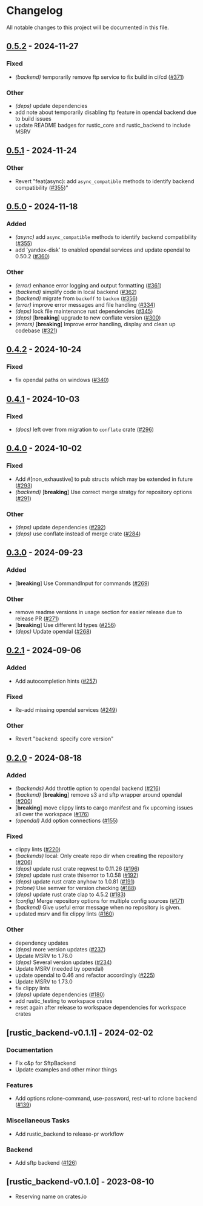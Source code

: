# Changelog

All notable changes to this project will be documented in this file.

## [0.5.2](https://github.com/rustic-rs/rustic_core/compare/rustic_backend-v0.5.1...rustic_backend-v0.5.2) - 2024-11-27

### Fixed

- *(backend)* temporarily remove ftp service to fix build in ci/cd ([#371](https://github.com/rustic-rs/rustic_core/pull/371))

### Other

- *(deps)* update dependencies
- add note about temporarily disabling ftp feature in opendal backend due to build issues
- update README badges for rustic_core and rustic_backend to include MSRV

## [0.5.1](https://github.com/rustic-rs/rustic_core/compare/rustic_backend-v0.5.0...rustic_backend-v0.5.1) - 2024-11-24

### Other

- Revert "feat(async): add `async_compatible` methods to identify backend compatibility ([#355](https://github.com/rustic-rs/rustic_core/pull/355))"

## [0.5.0](https://github.com/rustic-rs/rustic_core/compare/rustic_backend-v0.4.2...rustic_backend-v0.5.0) - 2024-11-18

### Added

- *(async)* add `async_compatible` methods to identify backend compatibility ([#355](https://github.com/rustic-rs/rustic_core/pull/355))
- add 'yandex-disk' to enabled opendal services and update opendal to 0.50.2 ([#360](https://github.com/rustic-rs/rustic_core/pull/360))

### Other

- *(error)* enhance error logging and output formatting ([#361](https://github.com/rustic-rs/rustic_core/pull/361))
- *(backend)* simplify code in local backend ([#362](https://github.com/rustic-rs/rustic_core/pull/362))
- *(backend)* migrate from `backoff` to `backon` ([#356](https://github.com/rustic-rs/rustic_core/pull/356))
- *(error)* improve error messages and file handling ([#334](https://github.com/rustic-rs/rustic_core/pull/334))
- *(deps)* lock file maintenance rust dependencies ([#345](https://github.com/rustic-rs/rustic_core/pull/345))
- *(deps)* [**breaking**] upgrade to new conflate version ([#300](https://github.com/rustic-rs/rustic_core/pull/300))
- *(errors)* [**breaking**] Improve error handling, display and clean up codebase ([#321](https://github.com/rustic-rs/rustic_core/pull/321))

## [0.4.2](https://github.com/rustic-rs/rustic_core/compare/rustic_backend-v0.4.1...rustic_backend-v0.4.2) - 2024-10-24

### Fixed

- fix opendal paths on windows ([#340](https://github.com/rustic-rs/rustic_core/pull/340))

## [0.4.1](https://github.com/rustic-rs/rustic_core/compare/rustic_backend-v0.4.0...rustic_backend-v0.4.1) - 2024-10-03

### Fixed

- *(docs)* left over from migration to `conflate` crate ([#296](https://github.com/rustic-rs/rustic_core/pull/296))

## [0.4.0](https://github.com/rustic-rs/rustic_core/compare/rustic_backend-v0.3.0...rustic_backend-v0.4.0) - 2024-10-02

### Fixed

- Add #[non_exhaustive] to pub structs which may be extended in future ([#293](https://github.com/rustic-rs/rustic_core/pull/293))
- *(backend)* [**breaking**] Use correct merge stratgy for repository options ([#291](https://github.com/rustic-rs/rustic_core/pull/291))

### Other

- *(deps)* update dependencies ([#292](https://github.com/rustic-rs/rustic_core/pull/292))
- *(deps)* use conflate instead of merge crate ([#284](https://github.com/rustic-rs/rustic_core/pull/284))

## [0.3.0](https://github.com/rustic-rs/rustic_core/compare/rustic_backend-v0.2.1...rustic_backend-v0.3.0) - 2024-09-23

### Added

- [**breaking**] Use CommandInput for commands ([#269](https://github.com/rustic-rs/rustic_core/pull/269))

### Other

- remove readme versions in usage section for easier release due to release PR ([#271](https://github.com/rustic-rs/rustic_core/pull/271))
- [**breaking**] Use different Id types ([#256](https://github.com/rustic-rs/rustic_core/pull/256))
- *(deps)* Update opendal ([#268](https://github.com/rustic-rs/rustic_core/pull/268))

## [0.2.1](https://github.com/rustic-rs/rustic_core/compare/rustic_backend-v0.2.0...rustic_backend-v0.2.1) - 2024-09-06

### Added
- Add autocompletion hints  ([#257](https://github.com/rustic-rs/rustic_core/pull/257))

### Fixed
- Re-add missing opendal services ([#249](https://github.com/rustic-rs/rustic_core/pull/249))

### Other
- Revert "backend: specify core version"

## [0.2.0](https://github.com/rustic-rs/rustic_core/compare/rustic_backend-v0.1.1...rustic_backend-v0.2.0) - 2024-08-18

### Added
- *(backends)* Add throttle option to opendal backend ([#216](https://github.com/rustic-rs/rustic_core/pull/216))
- *(backend)* [**breaking**] remove s3 and sftp wrapper around opendal ([#200](https://github.com/rustic-rs/rustic_core/pull/200))
- [**breaking**] move clippy lints to cargo manifest and fix upcoming issues all over the workspace ([#176](https://github.com/rustic-rs/rustic_core/pull/176))
- *(opendal)* Add option connections ([#155](https://github.com/rustic-rs/rustic_core/pull/155))

### Fixed
- clippy lints ([#220](https://github.com/rustic-rs/rustic_core/pull/220))
- *(backends)* local: Only create repo dir when creating the repository ([#206](https://github.com/rustic-rs/rustic_core/pull/206))
- *(deps)* update rust crate reqwest to 0.11.26 ([#196](https://github.com/rustic-rs/rustic_core/pull/196))
- *(deps)* update rust crate thiserror to 1.0.58 ([#192](https://github.com/rustic-rs/rustic_core/pull/192))
- *(deps)* update rust crate anyhow to 1.0.81 ([#191](https://github.com/rustic-rs/rustic_core/pull/191))
- *(rclone)* Use semver for version checking ([#188](https://github.com/rustic-rs/rustic_core/pull/188))
- *(deps)* update rust crate clap to 4.5.2 ([#183](https://github.com/rustic-rs/rustic_core/pull/183))
- *(config)* Merge repository options for multiple config sources ([#171](https://github.com/rustic-rs/rustic_core/pull/171))
- *(backend)* Give useful error message when no repository is given.
- updated msrv and fix clippy lints ([#160](https://github.com/rustic-rs/rustic_core/pull/160))

### Other
- dependency updates
- *(deps)* more version updates ([#237](https://github.com/rustic-rs/rustic_core/pull/237))
- Update MSRV to 1.76.0
- *(deps)* Several version updates ([#234](https://github.com/rustic-rs/rustic_core/pull/234))
- Update MSRV (needed by opendal)
- update opendal to 0.46 and refactor accordingly ([#225](https://github.com/rustic-rs/rustic_core/pull/225))
- Update MSRV to 1.73.0
- fix clippy lints
- *(deps)* update dependencies ([#180](https://github.com/rustic-rs/rustic_core/pull/180))
- add rustic_testing to workspace crates
- reset again after release to workspace dependencies for workspace crates

## [rustic_backend-v0.1.1] - 2024-02-02

### Documentation

- Fix c&p for SftpBackend
- Update examples and other minor things

### Features

- Add options rclone-command, use-password, rest-url to rclone backend
  ([#139](https://github.com/rustic-rs/rustic_core/issues/139))

### Miscellaneous Tasks

- Add rustic_backend to release-pr workflow

### Backend

- Add sftp backend ([#126](https://github.com/rustic-rs/rustic_core/issues/126))

## [rustic_backend-v0.1.0] - 2023-08-10

- Reserving name on crates.io

<!-- generated by git-cliff -->
